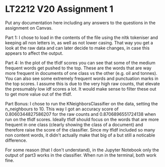 # LT2212 V20 Assignment 1

Put any documentation here including any answers to the questions in the 
assignment on Canvas.

Part 1: I chose to load in the contents of the file using the nltk tokeniser and keeping all non letters in, as well as not lower casing. That way you get a look at the raw data and can later decide to make changes, in case this appears to affect the output.

Part 4: In the plot of the tfidf scores you can see that some of the medium frequent words get pushed to the top. These are the words that are way more frequent in documents of one class vs the other (e.g. oil and tonnes). 
You can also see some extremely frequent words and punctuation marks in the top scores. I assume this is due to the very high raw counts, that elevate the presumably low idf scores a lot. It would make sense to filter these out to get more value out of the tfidf.

Part Bonus: I chose to run the KNeighborsClassifier on the data, setting the n_neighbours to 10. This way I got an accuracy score of 0.8060344827586207 for the raw counts and 0.8706896551724138 when run on the tfidf scores. Ideally tfidf should focus on the words that are more frequent in one class (clearly showing the class of a document) and therefore raise the score of the classifier. 
Since my tfidf included so many non content words, it didn't actually make that big of a but still a noticable difference.

For some reason (that I don't understand), in the Jupyter Notebook only the output of part3 works in the classifier. When run in the terminal, both work fine.

